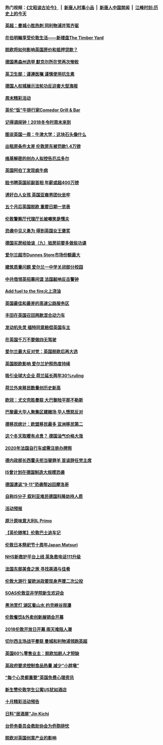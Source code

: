 #### 热门视频：[《文昭谈古论今》](https://github.com/gfw-breaker/wenzhao/blob/master/README.md?t=10300633) &nbsp;|&nbsp; [新唐人时事小品](https://github.com/gfw-breaker/ntdtv-comedy/blob/master/README.md?t=10300633) &nbsp;|&nbsp; [新唐人中国禁闻](https://github.com/gfw-breaker/ntdtv-news/blob/master/README.md?t=10300633) &nbsp;|&nbsp; [江峰时刻:历史上的今天](https://github.com/gfw-breaker/today-in-history/blob/master/README.md?t=10300633) 

#### [英超：曼城小胜热刺 同利物浦并驾齐驱](../pages/nsc974/n10817243.md?t=10300633) 

#### [在伯明翰享受伦敦生活——新楼盘The Timber Yard](../pages/nsc974/n10816517.md?t=10300633) 

#### [脱欧将如何影响英国房价和抵押贷款？](../pages/nsc974/n10816491.md?t=10300633) 

#### [德国黑森州选举 默克尔所在党再次惨败](../pages/nsc974/n10814355.md?t=10300633) 

#### [英卫生部：谨遵医嘱 谨慎使用抗生素](../pages/nsc974/n10814251.md?t=10300633) 

#### [德国人权城展示法轮功反迫害大型海报](../pages/nsc974/n10813515.md?t=10300633) 

#### [周末精彩活动](../pages/nsc974/n10813060.md?t=10300633) 

#### [英伦“饭”牛排行家Comedor Grill & Bar](../pages/nsc974/n10813052.md?t=10300633) 

#### [记得调闹钟！2018冬令时周末来到](../pages/nsc974/n10813042.md?t=10300633) 

#### [图说英国一周：牛津大学：这块石头像什么](../pages/nsc974/n10813028.md?t=10300633) 

#### [出租房条件太差 伦敦房东被罚款1.4万镑](../pages/nsc974/n10813024.md?t=10300633) 

#### [维基解密的创办人拟控告厄瓜多尔](../pages/nsc974/n10813022.md?t=10300633) 

#### [英国阿伯丁发现疯牛病](../pages/nsc974/n10813015.md?t=10300633) 

#### [脸书聘英国前副首相 年薪或超400万镑](../pages/nsc974/n10813003.md?t=10300633) 

#### [诱奸白人女孩 英国亚裔男团伙坐牢](../pages/nsc974/n10812999.md?t=10300633) 

#### [五个月后英国脱欧 重要日期一览表](../pages/nsc974/n10812997.md?t=10300633) 

#### [伦敦警察厅代理厅长被嘲笑是懦夫](../pages/nsc974/n10812994.md?t=10300633) 

#### [恐袭中见义勇为 得到英国女王褒奖](../pages/nsc974/n10812990.md?t=10300633) 

#### [德国买房经验谈（九）验房前要多做些功课](../pages/nsc974/n10810647.md?t=10300633) 

#### [爱尔兰超市Dunnes Store市场份额最大](../pages/nsc974/n10810621.md?t=10300633) 

#### [建筑质量问题 爱尔兰一中学关闭部分校园](../pages/nsc974/n10810599.md?t=10300633) 

#### [中共借领英招募间谍 法国敲响反击警钟](../pages/nsc974/n10808700.md?t=10300633) 

#### [Add fuel to the fire火上浇油](../pages/nsc974/n10808877.md?t=10300633) 

#### [英国最佳和最差的高速公路服务区](../pages/nsc974/n10808870.md?t=10300633) 

#### [丰田在英国召回两款混合动力车](../pages/nsc974/n10808859.md?t=10300633) 

#### [发动机失灵 福特同意赔偿英国车主](../pages/nsc974/n10808842.md?t=10300633) 

#### [在英国千万不要做四无驾驶](../pages/nsc974/n10808828.md?t=10300633) 

#### [爱尔兰最大反对党：英国脱欧后再大选](../pages/nsc974/n10808028.md?t=10300633) 

#### [英国脱欧影响 爱尔兰护照热度持续](../pages/nsc974/n10808001.md?t=10300633) 

#### [吸引全球大企业 荷兰延长两年30%ruling](../pages/nsc974/n10807940.md?t=10300633) 

#### [荷兰外来移民数量创历史新高](../pages/nsc974/n10807850.md?t=10300633) 

#### [欧冠：尤文完胜曼联 大巴黎险平那不勒斯](../pages/nsc974/n10806938.md?t=10300633) 

#### [巴黎最大华人聚集区建赌场 华人愤怒反对](../pages/nsc974/n10805445.md?t=10300633) 

#### [德移民统计：欧盟移民最多 亚洲移民第二](../pages/nsc974/n10805377.md?t=10300633) 

#### [这个冬天取暖有点贵？ 德国油气价格大涨](../pages/nsc974/n10805323.md?t=10300633) 

#### [2020年法国自行车或需注册办牌照](../pages/nsc974/n10805517.md?t=10300633) 

#### [德内政部长西霍夫拒当替罪羊 首谈辞任党主席](../pages/nsc974/n10805185.md?t=10300633) 

#### [IS曾计划在德国制造大规模恐袭](../pages/nsc974/n10803787.md?t=10300633) 

#### [德国遣返“9·11”恐袭帮凶回摩洛哥](../pages/nsc974/n10803883.md?t=10300633) 

#### [自称IS分子 叙利亚难民德国科隆劫持人质](../pages/nsc974/n10803842.md?t=10300633) 

#### [活动预报](../pages/nsc974/n10803032.md?t=10300633) 

#### [原汁原味意大利IL Primo](../pages/nsc974/n10802970.md?t=10300633) 

#### [【英伦随笔】伦敦巴士追车记](../pages/nsc974/n10802956.md?t=10300633) 

#### [伦敦日本祭祀节十周年Japan Matsuri](../pages/nsc974/n10802926.md?t=10300633) 

#### [NHS新救护平台上线 英急救电话111升级](../pages/nsc974/n10802902.md?t=10300633) 

#### [法国东部美食之旅 寻找美酒与佳肴](../pages/nsc974/n10801640.md?t=10300633) 

#### [伦敦大游行 留欧派政要现身声援二次公投](../pages/nsc974/n10801279.md?t=10300633) 

#### [SOAS伦敦亚非学院新生欢迎会](../pages/nsc974/n10800385.md?t=10300633) 

#### [黑池赏灯 湖区看山水 约克峡谷观瀑](../pages/nsc974/n10800379.md?t=10300633) 

#### [伦敦餐饮&外卖创新展销会开幕](../pages/nsc974/n10800370.md?t=10300633) 

#### [2018伦敦开放日开幕 雨天难阻人潮](../pages/nsc974/n10800357.md?t=10300633) 

#### [切尔西主场战平曼联 曼城和利物浦领跑英超](../pages/nsc974/n10799387.md?t=10300633) 

#### [英国60%零售业主：脱欧加剧人才短缺](../pages/nsc974/n10798814.md?t=10300633) 

#### [英政府要求控制食品热量 减少“小胖墩”](../pages/nsc974/n10798915.md?t=10300633) 

#### [“每个心灵都重要”英国免费心理资讯](../pages/nsc974/n10798906.md?t=10300633) 

#### [新生赞伦敦学生公寓US犹如酒店](../pages/nsc974/n10798881.md?t=10300633) 

#### [十月精彩活动预告](../pages/nsc974/n10798869.md?t=10300633) 

#### [日料“居酒屋”Jin Kichi](../pages/nsc974/n10798856.md?t=10300633) 

#### [台侨务委员会救助协会为侨胞排忧](../pages/nsc974/n10798830.md?t=10300633) 

#### [脱欧对英国创意产业的影响](../pages/nsc974/n10798806.md?t=10300633) 

